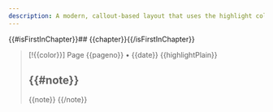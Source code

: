 ```yaml
---
description: A modern, callout-based layout that uses the highlight color for the title.
---
```

{{#isFirstInChapter}}## {{chapter}}{{/isFirstInChapter}}

> [!{{color}}] Page {{pageno}} • {{date}}
> {{highlightPlain}}
>
> {{#note}}
> ---
> {{note}}
> {{/note}}
